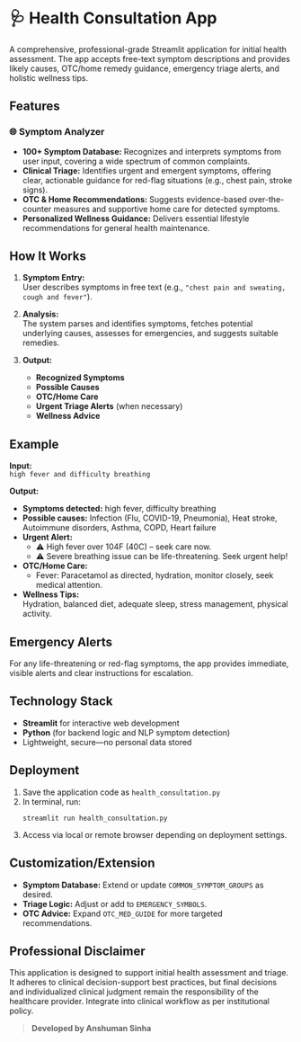 # 🩺 Health Consultation App

A comprehensive, professional-grade Streamlit application for initial health assessment. The app accepts free-text symptom descriptions and provides likely causes, OTC/home remedy guidance, emergency triage alerts, and holistic wellness tips.

## Features

### 🌐 Symptom Analyzer
- **100+ Symptom Database:** Recognizes and interprets symptoms from user input, covering a wide spectrum of common complaints.
- **Clinical Triage:** Identifies urgent and emergent symptoms, offering clear, actionable guidance for red-flag situations (e.g., chest pain, stroke signs).
- **OTC & Home Recommendations:** Suggests evidence-based over-the-counter measures and supportive home care for detected symptoms.
- **Personalized Wellness Guidance:** Delivers essential lifestyle recommendations for general health maintenance.

## How It Works

1. **Symptom Entry:**  
   User describes symptoms in free text (e.g., `"chest pain and sweating, cough and fever"`).

2. **Analysis:**  
   The system parses and identifies symptoms, fetches potential underlying causes, assesses for emergencies, and suggests suitable remedies.

3. **Output:**  
   - **Recognized Symptoms**
   - **Possible Causes**
   - **OTC/Home Care**
   - **Urgent Triage Alerts** (when necessary)
   - **Wellness Advice**

## Example

**Input:**  
`high fever and difficulty breathing`

**Output:**  
- **Symptoms detected:** high fever, difficulty breathing
- **Possible causes:** Infection (Flu, COVID-19, Pneumonia), Heat stroke, Autoimmune disorders, Asthma, COPD, Heart failure
- **Urgent Alert:**  
  - ⚠️ High fever over 104F (40C) – seek care now.
  - ⚠️ Severe breathing issue can be life-threatening. Seek urgent help!
- **OTC/Home Care:**  
  - Fever: Paracetamol as directed, hydration, monitor closely, seek medical attention.
- **Wellness Tips:**  
  Hydration, balanced diet, adequate sleep, stress management, physical activity.

## Emergency Alerts

For any life-threatening or red-flag symptoms, the app provides immediate, visible alerts and clear instructions for escalation.

## Technology Stack

- **Streamlit** for interactive web development
- **Python** (for backend logic and NLP symptom detection)
- Lightweight, secure—no personal data stored

## Deployment

1. Save the application code as `health_consultation.py`
2. In terminal, run:  
   ```
   streamlit run health_consultation.py
   ```
3. Access via local or remote browser depending on deployment settings.

## Customization/Extension

- **Symptom Database:** Extend or update `COMMON_SYMPTOM_GROUPS` as desired.
- **Triage Logic:** Adjust or add to `EMERGENCY_SYMBOLS`.
- **OTC Advice:** Expand `OTC_MED_GUIDE` for more targeted recommendations.

## Professional Disclaimer

This application is designed to support initial health assessment and triage. It adheres to clinical decision-support best practices, but final decisions and individualized clinical judgment remain the responsibility of the healthcare provider. Integrate into clinical workflow as per institutional policy.

> **Developed by Anshuman Sinha**
